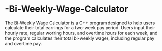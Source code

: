 # -Bi-Weekly-Wage-Calculator
The Bi-Weekly Wage Calculator is a C++ program designed to help users calculate their total earnings for a two-week pay period. Users input their hourly rate, regular working hours, and overtime hours for each week, and the program calculates their total bi-weekly wages, including regular pay and overtime pay.
